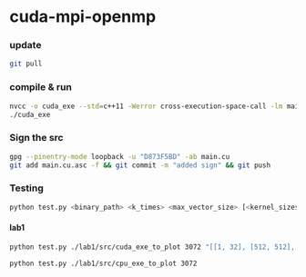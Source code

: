 # cuda-mpi-openmp

### update

```bash
git pull
```

### compile & run
```bash
nvcc -o cuda_exe --std=c++11 -Werror cross-execution-space-call -lm main.cu
./cuda_exe
```

### Sign the src
```bash
gpg --pinentry-mode loopback -u "D873F5BD" -ab main.cu
git add main.cu.asc -f && git commit -m "added sign" && git push
```


### Testing
```bash
python test.py <binary_path> <k_times> <max_vector_size> [<kernel_sizes> ([[1, 32], [512, 512], [1024, 1024]])]
```


#### lab1
```bash
python test.py ./lab1/src/cuda_exe_to_plot 3072 "[[1, 32], [512, 512], [1024, 1024]]"
```
```bash
python test.py ./lab1/src/cpu_exe_to_plot 3072 
```